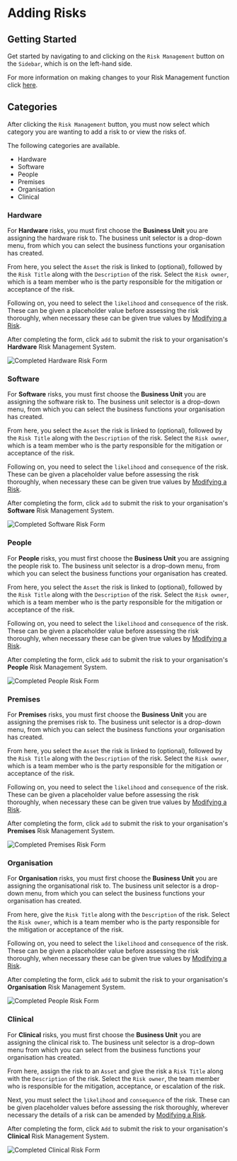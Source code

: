 # Adding Risks

## Getting Started

Get started by navigating to and clicking on the `Risk Management` button on the `Sidebar`, which is on the left-hand side.

For more information on making changes to your Risk Management function click [here][Risks].

## Categories

After clicking the `Risk Management` button, you must now select which category you are wanting to add a risk to or view the risks of.

The following categories are available.
+ Hardware
+ Software
+ People
+ Premises
+ Organisation
+ Clinical

### Hardware

For **Hardware** risks, you must first choose the **Business Unit** you are assigning the hardware risk to. The business unit selector is a drop-down menu, from which you can select the business functions your organisation has created.

From here, you select the `Asset` the risk is linked to (optional), followed by the `Risk Title` along with the `Description` of the risk. Select the `Risk owner`, which is a team member who is the party responsible for the mitigation or acceptance of the risk. 

Following on, you need to select the `likelihood` and `consequence` of the risk. These can be given a placeholder value before assessing the risk thoroughly, when necessary these can be given true values by [Modifying a Risk][].

After completing the form, click `add` to submit the risk to your organisation's **Hardware** Risk Management System.

<img src="/img/DocImg/General Information/Risk_Management/Completed_Hardware_Risk_Form.png" alt="Completed Hardware Risk Form" class="center"/>

### Software

For **Software** risks, you must first choose the **Business Unit** you are assigning the software risk to. The business unit selector is a drop-down menu, from which you can select the business functions your organisation has created.

From here, you select the `Asset` the risk is linked to (optional), followed by the `Risk Title` along with the `Description` of the risk. Select the `Risk owner`, which is a team member who is the party responsible for the mitigation or acceptance of the risk. 

Following on, you need to select the `likelihood` and `consequence` of the risk. These can be given a placeholder value before assessing the risk thoroughly, when necessary these can be given true values by [Modifying a Risk][].

After completing the form, click `add` to submit the risk to your organisation's **Software** Risk Management System.

<img src="/img/DocImg/General Information/Risk_Management/Completed_Software_Risk_Form.png" alt="Completed Software Risk Form" class="center"/>

### People

For **People** risks, you must first choose the **Business Unit** you are assigning the people risk to. The business unit selector is a drop-down menu, from which you can select the business functions your organisation has created.

From here, you select the `Asset` the risk is linked to (optional), followed by the `Risk Title` along with the `Description` of the risk. Select the `Risk owner`, which is a team member who is the party responsible for the mitigation or acceptance of the risk. 

Following on, you need to select the `likelihood` and `consequence` of the risk. These can be given a placeholder value before assessing the risk thoroughly, when necessary these can be given true values by [Modifying a Risk][].

After completing the form, click `add` to submit the risk to your organisation's **People** Risk Management System.

<img src="/img/DocImg/General Information/Risk_Management/Completed_People_Risk_Form.png" alt="Completed People Risk Form" class="center"/>

### Premises

For **Premises** risks, you must first choose the **Business Unit** you are assigning the premises risk to. The business unit selector is a drop-down menu, from which you can select the business functions your organisation has created.

From here, you select the `Asset` the risk is linked to (optional), followed by the `Risk Title` along with the `Description` of the risk. Select the `Risk owner`, which is a team member who is the party responsible for the mitigation or acceptance of the risk. 

Following on, you need to select the `likelihood` and `consequence` of the risk. These can be given a placeholder value before assessing the risk thoroughly, when necessary these can be given true values by [Modifying a Risk][].

After completing the form, click `add` to submit the risk to your organisation's **Premises** Risk Management System.

<img src="/img/DocImg/General Information/Risk_Management/Completed_Premises_Risk_Form.png" alt="Completed Premises Risk Form" class="center"/>

### Organisation

For **Organisation** risks, you must first choose the **Business Unit** you are assigning the organisational risk to. The business unit selector is a drop-down menu, from which you can select the business functions your organisation has created.

From here, give the `Risk Title` along with the `Description` of the risk. Select the `Risk owner`, which is a team member who is the party responsible for the mitigation or acceptance of the risk. 

Following on, you need to select the `likelihood` and `consequence` of the risk. These can be given a placeholder value before assessing the risk thoroughly, when necessary these can be given true values by [Modifying a Risk][].

After completing the form, click `add` to submit the risk to your organisation's **Organisation** Risk Management System.

<img src="/img/DocImg/General Information/Risk_Management/Completed_Organisation_Risk_Form.png" alt="Completed People Risk Form" class="center"/>

### Clinical

For **Clinical** risks, you must first choose the **Business Unit** you are assigning the clinical risk to. The business unit selector is a drop-down menu from which you can select from the business functions your organisation has created.

From here, assign the risk to an `Asset` and give the risk a `Risk Title` along with the `Description` of the risk. Select the `Risk owner`, the team member who is responsible for the mitigation, acceptance, or escalation of the risk.

Next, you must select the `likelihood` and `consequence` of the risk. These can be given placeholder values before assessing the risk thoroughly, wherever necessary the details of a risk can be amended by [Modifying a Risk][].

After completing the form, click `Add` to submit the risk to your organisation's **Clinical** Risk Management System.

<img src="/img/DocImg/General Information/Risk_Management/Completed_Clinical_Risk_Form.png" alt="Completed Clinical Risk Form" class="center"/>

[Risks]: ../actions#risk-management-risks
[Modifying a Risk]: ../actions#modifying-a-risk
